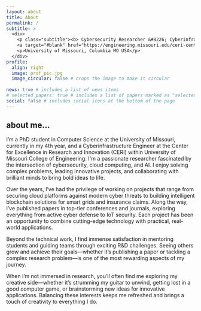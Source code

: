 ```yaml
---
layout: about
title: About
permalink: /
subtitle: >
  <div>
    <p class="subtitle"><b> Cybersecurity Researcher &#8226; Cyberinfrastructure Engineer &#8226; PhD Candidate</b></p>
    <a target="#blank" href="https://engineering.missouri.edu/ceri-center/">Cyber Education, Research and Infrastructure (CERI)</a>
    <p>University of Missouri, Columbia MO USA</p>
  </div>
profile:
  align: right
  image: prof_pic.jpg
  image_circular: false # crops the image to make it circular
    
news: true # includes a list of news items
# selected_papers: true # includes a list of papers marked as "selected={true}"
social: false # includes social icons at the bottom of the page
---
```


<h2> about me... </h2>
I’m a PhD student in Computer Science at the University of Missouri, currently in my 4th year, and a Cyberinfrastructure Engineer at the Center for Excellence in Research and Innovation (CERI) within University of Missouri College of Engineering. I'm a passionate researcher fascinated by the intersection of cybersecurity, cloud computing, and AI. I enjoy solving complex problems, leading innovative projects, and collaborating with brilliant minds to bring bold ideas to life.

Over the years, I’ve had the privilege of working on projects that range from securing cloud platforms against modern cyber threats to building intelligent blockchain solutions for smart grids and insurance claims. Along the way, I’ve published papers in top-tier conferences and journals, exploring everything from active cyber defense to IoT security. Each project has been an opportunity to combine cutting-edge technology with practical, real-world applications.

Beyond the technical work, I find immense satisfaction in mentoring students and guiding teams through exciting R&D challenges. Seeing others grow and achieve their goals—whether it’s publishing a paper or tackling a complex research problem—is one of the most rewarding aspects of my journey.

When I’m not immersed in research, you’ll often find me exploring my creative side—whether it’s strumming my guitar to unwind, getting lost in a good computer game, or brainstorming new ideas for innovative applications. Balancing these interests keeps me refreshed and brings a touch of creativity to everything I do.

